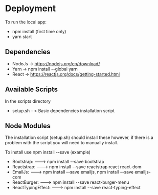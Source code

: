 # Deployment
To run the local app:
* npm install (first time only)
* yarn start

##  Dependencies
* NodeJs -> https://nodejs.org/en/download/
* Yarn -> npm install --global yarn
* React -> https://reactjs.org/docs/getting-started.html


## Available Scripts

In the scripts directory
* setup.sh    - > Basic dependencies installation script

## Node Modules
The installation script (setup.sh) should install these however, if there is
a problem with the script you will need to manually install.

To install use npm install --save (example)
* Bootstrap: ---> npm install --save bootstrap
* Reactstrap: ---> npm install --save reactstrap react react-dom
* EmailJs: ---> npm install --save emailjs, npm install --save emailjs-com
* ReactBurger: ---> npm install --save react-burger-menu
* ReactTypingEffect: ---> npm install --save react-typing-effect           
